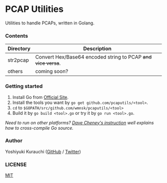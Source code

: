 # PCAP Utilities

Utilities to handle PCAPs, written in Golang.


### Contents

| Directory | Description |
|---|---|
| str2pcap | Convert Hex/Base64 encoded string to PCAP ~~and vice versa~~.|
| others | coming soon? |


### Getting started

1. Install Go from [Official Site](https://golang.org/doc/install).
2. Install the tools you want by `go get github.com/pcaputils/<tool>`.
3. `cd` to `$GOPATH/src/github.com/wmnsk/pcaputils/<tool>`
4. Build it by `go build <tool>.go` or try it by `go run <tool>.go`.



*Need to run on other platforms? [Dave Cheney's instruction](https://dave.cheney.net/2015/03/03/cross-compilation-just-got-a-whole-lot-better-in-go-1-5) well explains how to cross-compile Go source.*

### Author

Yoshiyuki Kurauchi ([GitHub](https://github.com/wmnsk/) / [Twitter](https://twitter.com/wmnskdmms))

### LICENSE

[MIT](https://github.com/wmnsk/pcaputils/blob/master/LICENSE)
